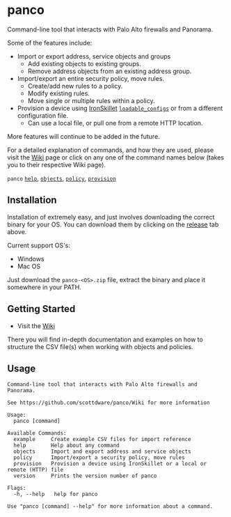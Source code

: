 # panco
Command-line tool that interacts with Palo Alto firewalls and Panorama.

Some of the features include:

* Import or export address, service objects and groups
  * Add existing objects to existing groups.
  * Remove address objects from an existing address group.
* Import/export an entire security policy, move rules.
  * Create/add new rules to a policy.
  * Modify existing rules.
  * Move single or multiple rules within a policy.
* Provision a device using [IronSkillet](https://github.com/PaloAltoNetworks/iron-skillet) [`loadable_configs`](https://github.com/PaloAltoNetworks/iron-skillet/tree/panos_v8.0/loadable_configs) or from a different configuration file.
  * Can use a local file, or pull one from a remote HTTP location.

More features will continue to be added in the future.

For a detailed explanation of commands, and how they are used, please visit the [Wiki](https://github.com/scottdware/panco/wiki) page or click on any one of the command names below (takes you to their respective Wiki page).

`panco` [`help`](https://github.com/scottdware/panco#usage), [`objects`][objects-doc], [`policy`][policy-doc], [`provision`][provision-doc]

## Installation

Installation of extremely easy, and just involves downloading the correct binary for your OS. You can download them by clicking on the [release](https://github.com/scottdware/panco/releases) tab above.

Current support OS's:

* Windows
* Mac OS

Just download the `panco-<OS>.zip` file, extract the binary and place it somewhere in your PATH.

## Getting Started

* Visit the [Wiki](https://github.com/scottdware/panco/wiki)

There you will find in-depth documentation and examples on how to structure the CSV file(s) when working with objects
 and policies.

## Usage

```
Command-line tool that interacts with Palo Alto firewalls and Panorama.

See https://github.com/scottdware/panco/Wiki for more information

Usage:
  panco [command]

Available Commands:
  example     Create example CSV files for import reference
  help        Help about any command
  objects     Import and export address and service objects
  policy      Import/export a security policy, move rules
  provision   Provision a device using IronSkillet or a local or remote (HTTP) file
  version     Prints the version number of panco

Flags:
  -h, --help   help for panco

Use "panco [command] --help" for more information about a command.
```

[objects-doc]: https://github.com/scottdware/panco/wiki/Objects
[policy-doc]: https://github.com/scottdware/panco/wiki/Policy
[provision-doc]: https://github.com/scottdware/panco/wiki/Provisioning